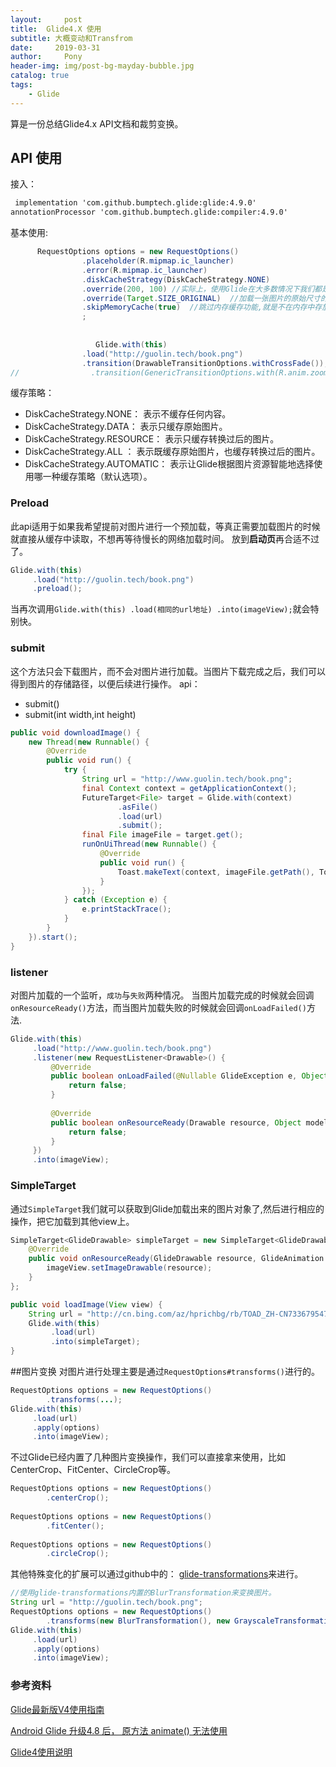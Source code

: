 ```yaml
---
layout:     post
title:  Glide4.X 使用
subtitle: 大概变动和Transfrom
date:     2019-03-31
author:     Pony
header-img: img/post-bg-mayday-bubble.jpg
catalog: true
tags:
    - Glide
---
```



算是一份总结Glide4.x API文档和裁剪变换。

## API 使用
接入：

```xml
 implementation 'com.github.bumptech.glide:glide:4.9.0'
annotationProcessor 'com.github.bumptech.glide:compiler:4.9.0'
```

基本使用:

```java
      RequestOptions options = new RequestOptions()
                .placeholder(R.mipmap.ic_launcher)
                .error(R.mipmap.ic_launcher)
                .diskCacheStrategy(DiskCacheStrategy.NONE)
                .override(200, 100) //实际上，使用Glide在大多数情况下我们都是不需要指定图片大小的，因为Glide会自动根据ImageView的大小来决定图片的大小，以此保证图片不会占用过多的内存从而引发OOM。不过，如果你真的有这样的需求，必须给图片指定一个固定的大小，Glide仍然是支持这个功能的。修改Glide加载部分的代码
                .override(Target.SIZE_ORIGINAL)  //加载一张图片的原始尺寸的话
                .skipMemoryCache(true)  //跳过内存缓存功能,就是不在内存中存放图片。
                ;
                
                
                   Glide.with(this)
                .load("http://guolin.tech/book.png")
                .transition(DrawableTransitionOptions.withCrossFade());//TransitionOptions决定图片加载完成如何从占位符图片(或者之前的图片)过渡。
//                .transition(GenericTransitionOptions.with(R.anim.zoom_in))  //原方法 animate() 无法使用 替换成现在的GenericTransitionOptions.with(R.anim.zoom_in)去加载xml动画

```


缓存策略：
* DiskCacheStrategy.NONE： 表示不缓存任何内容。
* DiskCacheStrategy.DATA： 表示只缓存原始图片。
* DiskCacheStrategy.RESOURCE： 表示只缓存转换过后的图片。
* DiskCacheStrategy.ALL ： 表示既缓存原始图片，也缓存转换过后的图片。
* DiskCacheStrategy.AUTOMATIC： 表示让Glide根据图片资源智能地选择使用哪一种缓存策略（默认选项）。

### Preload

此api适用于如果我希望提前对图片进行一个预加载，等真正需要加载图片的时候就直接从缓存中读取，不想再等待慢长的网络加载时间。
放到**启动页**再合适不过了。

```java
Glide.with(this)
     .load("http://guolin.tech/book.png")
     .preload();
```

当再次调用`Glide.with(this)
     .load(相同的url地址)
     .into(imageView);`就会特别快。
     
### submit
这个方法只会下载图片，而不会对图片进行加载。当图片下载完成之后，我们可以得到图片的存储路径，以便后续进行操作。
api：
* submit()
* submit(int width,int height)

```java
public void downloadImage() {
    new Thread(new Runnable() {
        @Override
        public void run() {
            try {
                String url = "http://www.guolin.tech/book.png";
                final Context context = getApplicationContext();
                FutureTarget<File> target = Glide.with(context)
                        .asFile()
                        .load(url)
                        .submit();
                final File imageFile = target.get();
                runOnUiThread(new Runnable() {
                    @Override
                    public void run() {
                        Toast.makeText(context, imageFile.getPath(), Toast.LENGTH_LONG).show();
                    }
                });
            } catch (Exception e) {
                e.printStackTrace();
            }
        }
    }).start();
}
```

### listener
对图片加载的一个监听，`成功`与`失败`两种情况。
当图片加载完成的时候就会回调`onResourceReady()`方法，而当图片加载失败的时候就会回调`onLoadFailed()`方法.
```java
Glide.with(this)
     .load("http://www.guolin.tech/book.png")
     .listener(new RequestListener<Drawable>() {
         @Override
         public boolean onLoadFailed(@Nullable GlideException e, Object model, Target<Drawable> target, boolean isFirstResource) {
             return false;
         }
 
         @Override
         public boolean onResourceReady(Drawable resource, Object model, Target<Drawable> target, DataSource dataSource, boolean isFirstResource) {
             return false;
         }
     })
     .into(imageView);
```

### SimpleTarget
通过`SimpleTarget`我们就可以获取到Glide加载出来的图片对象了,然后进行相应的操作，把它加载到其他view上。
```java
SimpleTarget<GlideDrawable> simpleTarget = new SimpleTarget<GlideDrawable>() {
    @Override
    public void onResourceReady(GlideDrawable resource, GlideAnimation glideAnimation) {
        imageView.setImageDrawable(resource);
    }
};

public void loadImage(View view) {
    String url = "http://cn.bing.com/az/hprichbg/rb/TOAD_ZH-CN7336795473_1920x1080.jpg";
    Glide.with(this)
         .load(url)
         .into(simpleTarget);
}
```

##图片变换
对图片进行处理主要是通过`RequestOptions#transforms()`进行的。

```java
RequestOptions options = new RequestOptions()
        .transforms(...);
Glide.with(this)
     .load(url)
     .apply(options)
     .into(imageView);
```

不过Glide已经内置了几种图片变换操作，我们可以直接拿来使用，比如CenterCrop、FitCenter、CircleCrop等。
```java
RequestOptions options = new RequestOptions()
        .centerCrop();
 
RequestOptions options = new RequestOptions()
        .fitCenter();
 
RequestOptions options = new RequestOptions()
        .circleCrop();
```
其他特殊变化的扩展可以通过github中的：
[glide-transformations](https://github.com/wasabeef/glide-transformations)来进行。

```java
//使用glide-transformations内置的BlurTransformation来变换图片。
String url = "http://guolin.tech/book.png";
RequestOptions options = new RequestOptions()
        .transforms(new BlurTransformation(), new GrayscaleTransformation());
Glide.with(this)
     .load(url)
     .apply(options)
     .into(imageView);
```


### 参考资料
[Glide最新版V4使用指南](https://blog.csdn.net/u013005791/article/details/74532091/#52-transitionoptions)


[Android Glide 升级4.8 后， 原方法 animate() 无法使用](https://blog.csdn.net/shijianduan1/article/details/86675168)


[Glide4使用说明](https://blog.csdn.net/u013320868/article/details/78839875)